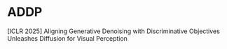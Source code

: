 # ADDP
[ICLR 2025] Aligning Generative Denoising with Discriminative Objectives Unleashes Diffusion for Visual Perception
